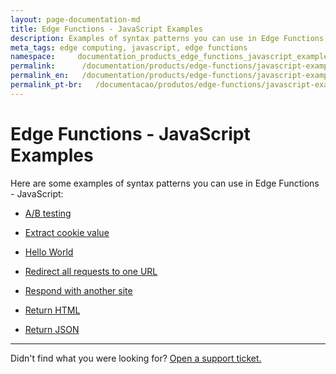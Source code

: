 ```yaml
---
layout: page-documentation-md
title: Edge Functions - JavaScript Examples
description: Examples of syntax patterns you can use in Edge Functions - JavaScript.
meta_tags: edge computing, javascript, edge functions
namespace:     documentation_products_edge_functions_javascript_examples
permalink:      /documentation/products/edge-functions/javascript-examples/
permalink_en:   /documentation/products/edge-functions/javascript-examples/
permalink_pt-br:   /documentacao/produtos/edge-functions/javascript-examples/
---
```

# Edge Functions - JavaScript Examples

Here are some examples of syntax patterns you can use in Edge Functions - JavaScript:

- [A/B testing](https://www.azion.com/en/documentation/products/edge-functions/javascript-examples/ab-testing/)

- [Extract cookie value](https://www.azion.com/en/documentation/products/edge-functions/javascript-examples/cookie-value/)

- [Hello World](https://www.azion.com/en/documentation/products/edge-functions/javascript-examples/hello-world/)

- [Redirect all requests to one URL](https://www.azion.com/en/documentation/products/edge-functions/javascript-examples/redirect-requests/)

- [Respond with another site](https://www.azion.com/en/documentation/products/edge-functions/javascript-examples/respond-site/)

- [Return HTML](https://www.azion.com/en/documentation/products/edge-functions/javascript-examples/return-html/)

- [Return JSON](https://www.azion.com/en/documentation/products/edge-functions/javascript-examples/return-json/)



---

Didn't find what you were looking for? [Open a support ticket.](https://tickets.azion.com/)

